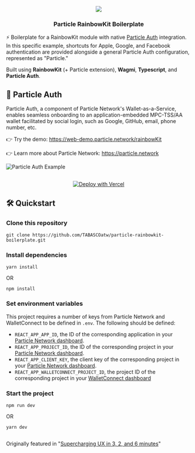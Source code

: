 <div align="center">
  <a href="https://particle.network/">
    <img src="https://i.imgur.com/xmdzXU4.png" />
  </a>
  <h3>
    Particle RainbowKit Boilerplate
  </h3>
</div>

⚡️ Boilerplate for a RainbowKit module with native [Particle Auth](https://docs.particle.network/developers/auth-service) integration. In this specific example, shortcuts for Apple, Google, and Facebook authentication are provided alongside a general Particle Auth configuration, represented as "Particle."

Built using **RainbowKit** (+ Particle extension), **Wagmi**, **Typescript**, and **Particle Auth**.

## 🔑 Particle Auth
Particle Auth, a component of Particle Network's Wallet-as-a-Service, enables seamless onboarding to an application-embedded MPC-TSS/AA wallet facilitated by social login, such as Google, GitHub, email, phone number, etc.

👉 Try the demo: https://web-demo.particle.network/rainbowKit

👉 Learn more about Particle Network: https://particle.network

![Particle Auth Example](https://i.imgur.com/czZtg37.png)

##

<p align="center">
  <a href="https://vercel.com/new/clone?repository-url=https://github.com/TABASCOatw/particle-rainbowkit-boilerplate&env=REACT_APP_PROJECT_ID&env=REACT_APP_CLIENT_KEY&env=REACT_APP_APP_ID&env=REACT_APP_WALLETCONNECT_PROJECT_ID&envDescription=Head%20over%20to%20the%20Particle%20dashboard%20to%20retrieve%20the%20above%20keys.&envLink=https%3A%2F%2Fdashboard.particle.network">
    <img src="https://vercel.com/button" alt="Deploy with Vercel"/>
  </a>
</p>

## 🛠️ Quickstart

### Clone this repository
```
git clone https://github.com/TABASCOatw/particle-rainbowkit-boilerplate.git
```

### Install dependencies
```
yarn install
```
OR
```
npm install
```

### Set environment variables
This project requires a number of keys from Particle Network and WalletConnect to be defined in `.env`. The following should be defined:
- `REACT_APP_APP_ID`, the ID of the corresponding application in your [Particle Network dashboard](https://dashboard.particle.network/#/applications).
- `REACT_APP_PROJECT_ID`, the ID of the corresponding project in your [Particle Network dashboard](https://dashboard.particle.network/#/applications).
-  `REACT_APP_CLIENT_KEY`, the client key of the corresponding project in your [Particle Network dashboard](https://dashboard.particle.network/#/applications).
-  `REACT_APP_WALLETCONNECT_PROJECT_ID`, the project ID of the corresponding project in your [WalletConnect dashboard](https://cloud.walletconnect.com/app)

### Start the project
```
npm run dev
```
OR
```
yarn dev
```

##
Originally featured in "[Supercharging UX in 3, 2, and 6 minutes](https://twitter.com/TABASCOweb3/status/1707969225229529288)"
